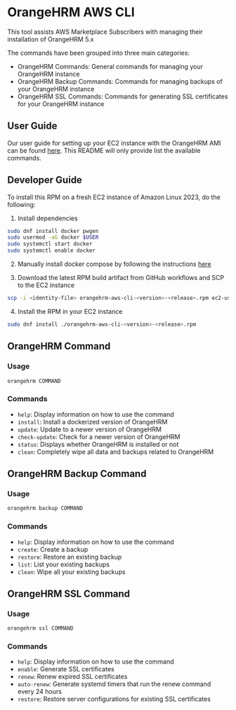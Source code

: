 # OrangeHRM AWS CLI

This tool assists AWS Marketplace Subscribers with managing their installation of OrangeHRM 5.x

The commands have been grouped into three main categories:
- OrangeHRM Commands: General commands for managing your OrangeHRM instance
- OrangeHRM Backup Commands: Commands for  managing backups of your OrangeHRM instance
- OrangeHRM SSL Commands: Commands for generating SSL certificates for your OrangeHRM instance

## User Guide

Our user guide for setting up your EC2 instance with the OrangeHRM AMI can be found [here](https://starterhelp.orangehrm.com/hc/en-us/categories/12036145530140-AWS-Guide). This README will only provide list the available commands.

## Developer Guide
To install this RPM on a fresh EC2 instance of Amazon Linux 2023, do the following:

1. Install dependencies
```bash
sudo dnf install docker pwgen
sudo usermod -aG docker $USER
sudo systemctl start docker
sudo systemctl enable docker
```

2. Manually install docker compose by following the instructions [here](https://docs.docker.com/compose/install/linux/#install-the-plugin-manually)

3. Download the latest RPM build artifact from GitHub workflows and SCP to the EC2 instance
```bash
scp -i <identity-file> orangehrm-aws-cli-<version>-<release>.rpm ec2-user@<ec2-ip>:/home/ec2-user
```

4. Install the RPM in your EC2 instance
```bash
sudo dnf install ./orangehrm-aws-cli-<version>-<release>.rpm
```

## OrangeHRM Command
### Usage
```bash
orangehrm COMMAND
```
### Commands
- `help`: Display information on how to use the command
- `install`: Install a dockerized version of OrangeHRM
- `update`: Update to a newer version of OrangeHRM
- `check-update`: Check for a newer version of OrangeHRM
- `status`: Displays whether OrangeHRM is installed or not
- `clean`: Completely wipe all data and backups related to OrangeHRM

## OrangeHRM Backup Command
### Usage
```bash
orangehrm backup COMMAND
```
### Commands
- `help`: Display information on how to use the command
- `create`: Create a backup
- `restore`: Restore an existing backup
- `list`: List your existing backups
- `clean`: Wipe all your existing backups

## OrangeHRM SSL Command
### Usage
```bash
orangehrm ssl COMMAND
```
### Commands
- `help`: Display information on how  to use the command
- `enable`: Generate SSL certificates
- `renew`: Renew expired SSL certificates
- `auto-renew`: Generate systemd timers that run the renew command every 24 hours
- `restore`: Restore server configurations for existing SSL certificates
